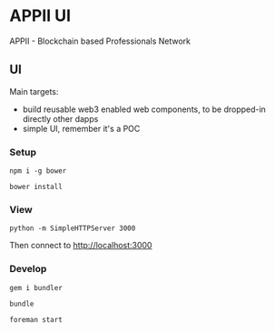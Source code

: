# APPII UI

APPII - Blockchain based Professionals Network

## UI

Main targets:

- build reusable web3 enabled web components, to be dropped-in directly other dapps
- simple UI, remember it's a POC

### Setup

    npm i -g bower

    bower install


### View

    python -m SimpleHTTPServer 3000

Then connect to <http://localhost:3000>

### Develop

    gem i bundler

    bundle

    foreman start
